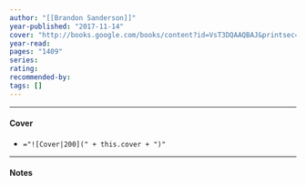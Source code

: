 ```yaml
---
author: "[[Brandon Sanderson]]"
year-published: "2017-11-14"
cover: "http://books.google.com/books/content?id=VsT3DQAAQBAJ&printsec=frontcover&img=1&zoom=1&edge=curl&source=gbs_api"
year-read: 
pages: "1409"
series: 
rating: 
recommended-by: 
tags: []
---
```


---
#### Cover
- `="![Cover|200](" + this.cover + ")"`
---
#### Notes